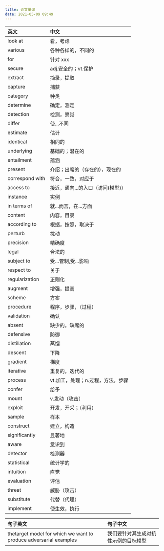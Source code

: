 ```yaml
---
title: 论文单词
date: 2021-05-09 09:49
---
```


| 英文 | 中文 |
:--- | :--- 
look at | 看，考虑
various | 各种各样的，不同的
for | 针对 xxx
secure | adj.安全的；vt.保护
| extract | 摘录，提取 |
| capture | 捕获 |
|category|种类
|determine|确定，测定
|detection|检测，察觉
|differ|使...不同
|estimate|估计
|identical|相同的
|underlying|基础的；潜在的
|entailment|蕴涵
|present|介绍；出席的（存在的），现在的
|correspond with|符合，一致，对应于
|access to|接近，通向...的入口（访问(模型)）
|instance|实例
|in terms of  |就...而言，在...方面
|content|内容，目录
|according to|根据，按照，取决于
|perturb|扰动
|precision|精确度
|legal|合法的
|subject to|受…管制,受...影响
|respect to|关于
|regularization|正则化
|augment|增强，提高
|scheme|方案
|procedure|程序，步骤，（过程）
|validation|确认
|absent|缺少的，缺席的
|defensive|防御
|distillation|蒸馏
|descent|下降
|gradient|梯度
|iterative|重复的，迭代的
|process|vt.加工，处理；n.过程，方法，步骤
|confer|给予
|mount|v.发动（攻击）
|exploit|开发，开采；（利用）
|sample|样本
|construct|建立，构造
|significantly|显著地
|aware|意识到
|detector|检测器
|statistical|统计学的
intuition|直觉
evaluation|评估
threat|威胁（攻击）
substitute|代替（代理）
implement | 使生效，执行

| 句子英文 | 句子中文 |
:--- | :--- 
thetarget model for which we want to produce adversarial examples | 我们要针对其生成对抗性示例的目标模型









